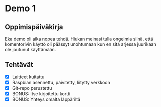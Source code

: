 ﻿# Demo 1

## Oppimispäiväkirja
Eka demo oli aika nopea tehdä. Hiukan meinasi tulla ongelmia siinä, 
että komentorivin käyttö oli päässyt unohtumaan kun en sitä arjessa 
juurikaan ole joutunut käyttämään.

## Tehtävät
-[x] Laitteet kuitattu
-[x] Raspbian asennettu, päivitetty, liitytty verkkoon
-[x] Git-repo perustettu
-[x] BONUS: Itse kirjoitettu kortti
-[x] BONUS: Yhteys omalta läppäriltä